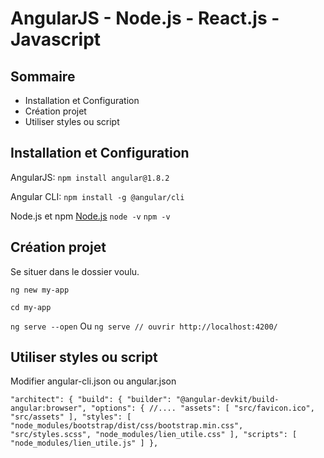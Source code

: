 # AngularJS - Node.js - React.js - Javascript

## Sommaire
* Installation et Configuration
* Création projet
* Utiliser styles ou script

## Installation et Configuration

AngularJS:
`npm install angular@1.8.2`

Angular CLI:
`npm install -g @angular/cli`

Node.js et npm
[Node.js](https://nodejs.org/en/download/)
`node -v`
`npm -v`

## Création projet

Se situer dans le dossier voulu.

`ng new my-app`

`cd my-app`

`ng serve --open`
Ou
`ng serve // ouvrir http://localhost:4200/`

## Utiliser styles ou script

Modifier angular-cli.json ou angular.json

`
      "architect": {
        "build": {
          "builder": "@angular-devkit/build-angular:browser",
          "options": {
            //....
            "assets": [
              "src/favicon.ico",
              "src/assets"
            ],
            "styles": [
              "node_modules/bootstrap/dist/css/bootstrap.min.css",
              "src/styles.scss",
              "node_modules/lien_utile.css"
            ],
            "scripts": [
              "node_modules/lien_utile.js"
            ]
          },
`
